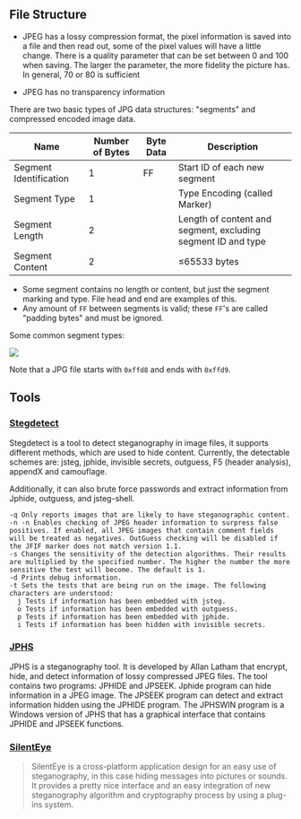 ## File Structure


- JPEG has a lossy compression format, the pixel information is saved into a file and then read out, some of the pixel values will have a little change. There is a quality parameter that can be set between 0 and 100 when saving. The larger the parameter, the more fidelity the picture has. In general, 70 or 80 is sufficient

- JPEG has no transparency information


There are two basic types of JPG data structures: "segments" and compressed encoded image data.


| Name | Number of Bytes | Byte Data | Description |
| ------- | ------------- | ------------- | ------------- |
| Segment Identification | 1 | FF | Start ID of each new segment |
| Segment Type | 1 | | Type Encoding (called Marker) |
| Segment Length | 2 | | Length of content and segment, excluding segment ID and type |
| Segment Content | 2 | | ≤65533 bytes |


- Some segment contains no length or content, but just the segment marking and type. File head and end are examples of this.
- Any amount of `FF` between segments is valid; these `FF`'s are called "padding bytes" and must be ignored.

Some common segment types:


![](./figure/jpgformat.png)


Note that a JPG file starts with `0xffd8` and ends with `0xffd9`.


## Tools


### [Stegdetect](https://github.com/redNixon/stegdetect)


Stegdetect is a tool to detect steganography in image files, it supports different methods, which are used to hide content. Currently, the detectable schemes are: jsteg, jphide, invisible secrets, outguess, F5 (header analysis), appendX and camouflage.

Additionally, it can also brute force passwords and extract information from Jphide, outguess, and jsteg-shell.


```console
-q Only reports images that are likely to have steganographic content.
-n -n Enables checking of JPEG header information to surpress false positives. If enabled, all JPEG images that contain comment fields will be treated as negatives. OutGuess checking will be disabled if the JFIF marker does not match version 1.1.
-s Changes the sensitivity of the detection algorithms. Their results are multiplied by the specified number. The higher the number the more sensitive the test will become. The default is 1.
-d Prints debug information.
-t Sets the tests that are being run on the image. The following characters are understood:
  j Tests if information has been embedded with jsteg.
  o Tests if information has been embedded with outguess.
  p Tests if information has been embedded with jphide.
  i Tests if information has been hidden with invisible secrets.
```


### [JPHS](http://linux01.gwdg.de/~alatham/stego.html)


JPHS is a steganography tool. It is developed by Allan Latham that encrypt, hide, and detect information of lossy compressed JPEG files.  The tool contains two programs: JPHIDE and JPSEEK. Jphide program can hide information in a JPEG image. The JPSEEK program can detect and extract information hidden using the JPHIDE program. The JPHSWIN program is a Windows version of JPHS that has a graphical interface that contains JPHIDE and JPSEEK functions.


### [SilentEye](http://silenteye.v1kings.io/)


> SilentEye is a cross-platform application design for an easy use of steganography, in this case hiding messages into pictures or sounds. It provides a pretty nice interface and an easy integration of new steganography algorithm and cryptography process by using a plug-ins system.
